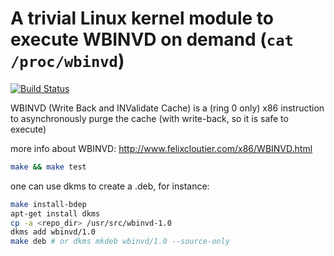 # A trivial Linux kernel module to execute WBINVD on demand (`cat /proc/wbinvd`)
[![Build Status](https://travis-ci.org/batmac/wbinvd.svg?branch=master)](https://travis-ci.org/batmac/wbinvd)


WBINVD (Write Back and INValidate Cache) is a (ring 0 only) x86 instruction to asynchronously purge the cache (with write-back, so it is safe to execute)

more info about WBINVD: http://www.felixcloutier.com/x86/WBINVD.html
```sh
make && make test
```

one can use dkms to create a .deb, for instance:
```sh
make install-bdep
apt-get install dkms
cp -a <repo_dir> /usr/src/wbinvd-1.0
dkms add wbinvd/1.0
make deb # or dkms mkdeb wbinvd/1.0 --source-only
```
